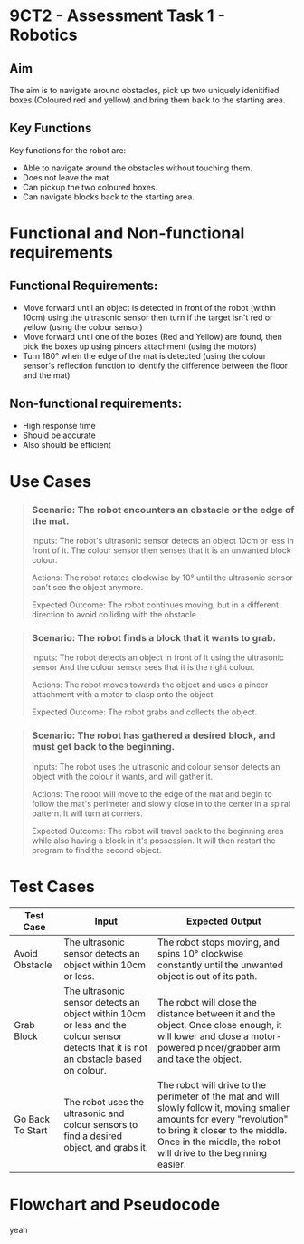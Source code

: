 # 9CT2 - Assessment Task 1 - Robotics

## Aim
The aim is to navigate around obstacles, pick up two uniquely idenitified boxes (Coloured red and yellow) and bring them back to the starting area.

## Key Functions
Key functions for the robot are:
* Able to navigate around the obstacles without touching them.
* Does not leave the mat.
* Can pickup the two coloured boxes.
* Can navigate blocks back to the starting area.

# Functional and Non-functional requirements

## Functional Requirements:
* Move forward until an object is detected in front of the robot (within 10cm) using the ultrasonic sensor then turn if the target isn't red or yellow (using the colour sensor)
* Move forward until one of the boxes (Red and Yellow) are found, then pick the boxes up using pincers attachment (using the motors)
* Turn 180° when the edge of the mat is detected (using the colour sensor's reflection function to identify the difference between the floor and the mat)

## Non-functional requirements:
* High response time
* Should be accurate
* Also should be efficient


# Use Cases
>### __Scenario: The robot encounters an obstacle or the edge of the mat.__
>Inputs: The robot's ultrasonic sensor detects an object 10cm or less in front of it. The colour sensor then senses that it is an unwanted block colour.
>
>Actions: The robot rotates clockwise by 10° until the ultrasonic sensor can't see the object anymore.
>
>Expected Outcome: The robot continues moving, but in a different direction to avoid colliding with the obstacle.

>### **Scenario: The robot finds a block that it wants to grab.**
>Inputs: The robot detects an object in front of it using the ultrasonic sensor And the colour sensor sees that it is the right colour.
>
>Actions: The robot moves towards the object and uses a pincer attachment with a motor to clasp onto the object.
>
>Expected Outcome: The robot grabs and collects the object.

>### **Scenario: The robot has gathered a desired block, and must get back to the beginning.**
>Inputs: The robot uses the ultrasonic and colour sensor  detects an object with the colour it wants, and will gather it.
>
>Actions: The robot will move to the edge of the mat and begin to follow the mat's perimeter and slowly close in to the center in a spiral pattern. It will turn at corners.
>
>Expected Outcome: The robot will travel back to the beginning area while also having a block in it's possession. It will then restart the program to find the second object.
# Test Cases
| Test Case | Input     | Expected Output   |
|---------- |---------- |----------------   |
|Avoid Obstacle|The ultrasonic sensor detects an object within 10cm or less.|The robot stops moving, and spins 10° clockwise constantly until the unwanted object is out of its path.|
|Grab Block|The ultrasonic sensor detects an object within 10cm or less and the colour sensor detects that it is not an obstacle based on colour.|The robot will close the distance between it and the object. Once close enough, it will lower and close a motor-powered pincer/grabber arm and take the object.| 
|Go Back To Start|The robot uses the ultrasonic and colour sensors to find a desired object, and grabs it.|The robot will drive to the perimeter of the mat and will slowly follow it, moving smaller amounts for every "revolution" to bring it closer to the middle. Once in the middle, the robot will drive to the beginning easier.|
# Flowchart and Pseudocode
yeah
